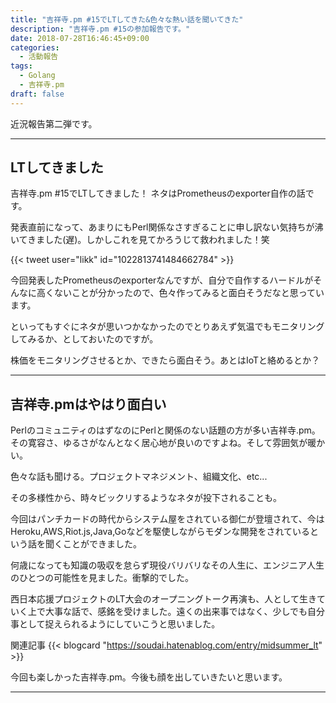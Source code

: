 ```yaml
---
title: "吉祥寺.pm #15でLTしてきた&色々な熱い話を聞いてきた"
description: "吉祥寺.pm #15の参加報告です。"
date: 2018-07-28T16:46:45+09:00
categories:
  - 活動報告
tags:
  - Golang
  - 吉祥寺.pm
draft: false
---
```


近況報告第二弾です。

---

## LTしてきました

吉祥寺.pm #15でLTしてきました！
ネタはPrometheusのexporter自作の話です。

<div style="max-width:400px">
<script async class="speakerdeck-embed" data-id="86308ebe22a045b5a30dae4a252484c1" data-ratio="1.33333333333333" src="//speakerdeck.com/assets/embed.js"></script>
</div>

発表直前になって、あまりにもPerl関係なさすぎることに申し訳ない気持ちが沸いてきました(遅)。しかしこれを見てかろうじて救われました！笑

{{< tweet user="likk" id="1022813741484662784" >}}

今回発表したPrometheusのexporterなんですが、自分で自作するハードルがそんなに高くないことが分かったので、色々作ってみると面白そうだなと思っています。

といってもすぐにネタが思いつかなかったのでとりあえず気温でもモニタリングしてみるか、としておいたのですが。

株価をモニタリングさせるとか、できたら面白そう。あとはIoTと絡めるとか？

---

## 吉祥寺.pmはやはり面白い

PerlのコミュニティのはずなのにPerlと関係のない話題の方が多い吉祥寺.pm。その寛容さ、ゆるさがなんとなく居心地が良いのですよね。そして雰囲気が暖かい。

色々な話も聞ける。プロジェクトマネジメント、組織文化、etc...

その多様性から、時々ビックリするようなネタが投下されることも。

今回はパンチカードの時代からシステム屋をされている御仁が登壇されて、今はHeroku,AWS,Riot.js,Java,Goなどを駆使しながらモダンな開発をされているという話を聞くことができました。

何歳になっても知識の吸収を怠らず現役バリバリなその人生に、エンジニア人生のひとつの可能性を見ました。衝撃的でした。

<div style="max-width:400px">
<script async class="speakerdeck-embed" data-id="3995fb4ef85644659e342e0e9645719d" data-ratio="1.33333333333333" src="//speakerdeck.com/assets/embed.js"></script>
</div>

西日本応援プロジェクトのLT大会のオープニングトーク再演も、人として生きていく上で大事な話で、感銘を受けました。遠くの出来事ではなく、少しでも自分事として捉えられるようにしていこうと思いました。

関連記事 
{{< blogcard "https://soudai.hatenablog.com/entry/midsummer_lt" >}}

今回も楽しかった吉祥寺.pm。今後も顔を出していきたいと思います。


---
